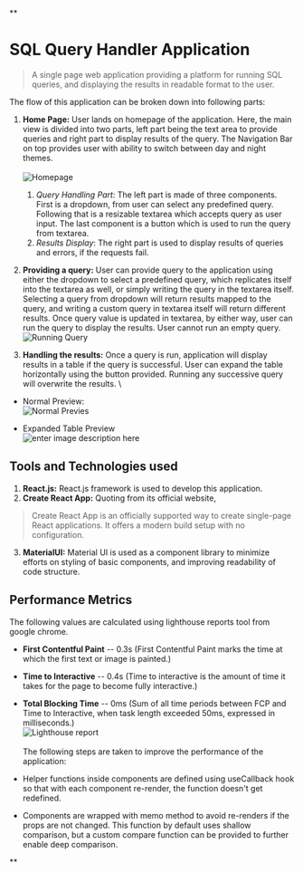 ﻿**

# SQL Query Handler Application

> A single page web application providing a platform for running SQL queries, and displaying the results in readable format to the user. 

The flow of this application can be broken down into following parts:

 1. **Home Page:** User lands on homepage of the application. Here, the main view is divided into two parts, left part being the text area to provide queries and right part to display results of the query. The Navigation Bar on top provides user with ability to switch between day and night themes. 	 
 \
	 ![Homepage](https://raw.githubusercontent.com/TheClassicWizard/sql-query-handler-app/master/screenshots/homePage.PNG)
	 1. *Query Handling Part:* The left part is made of three components. First is a dropdown, from user can select any predefined query. Following that is a resizable textarea which accepts query as user input. The last component is a button which is used to run the query from textarea.
	 2. *Results Display*: The right part is used to display results of queries and errors, if the requests fail.

 2.   **Providing a query:** User can provide query to the application using either the dropdown to select a predefined query, which replicates itself into the textarea as well, or simply writing the query in the textarea itself. Selecting a query from dropdown will return results mapped to the query, and writing a custom query in textarea itself will return different results. Once query value is updated in textarea, by either way, user can run the query to display the results. User cannot run an empty query.
 \
 ![Running Query](https://raw.githubusercontent.com/TheClassicWizard/sql-query-handler-app/master/screenshots/runningQuery.PNG)
 
 3. **Handling the results:** Once a query is run, application will display results in a table if the query is successful. User can expand the table horizontally using the button provided. Running any successive query will overwrite the results.
\
- Normal Preview: 
\
![Normal Previes](https://raw.githubusercontent.com/TheClassicWizard/sql-query-handler-app/master/screenshots/resultsNormal.PNG)
 
 
- Expanded Table Preview
\
![enter image description here](https://raw.githubusercontent.com/TheClassicWizard/sql-query-handler-app/master/screenshots/resultsExpanded.PNG) 

## Tools and Technologies used

 1. **React.js:** React.js framework is used to develop this application.
 2. **Create React App:** Quoting from its official website,

> Create React App is an officially supported way to create single-page React applications. It offers a modern build setup with no configuration.

 3. **MaterialUI:** Material UI is used as a component library to minimize efforts on styling of basic components, and improving readability of code structure.

## Performance Metrics
The following values are calculated using lighthouse reports tool from google chrome.
 - **First Contentful Paint** --  0.3s (First Contentful Paint marks the time at which the first text or image is painted.) 
 - **Time to Interactive** -- 0.4s (Time to interactive is the amount of time it takes for the page to become fully interactive.)

 - **Total Blocking Time** -- 0ms (Sum of all time periods between FCP and Time to Interactive, when task length exceeded 50ms, expressed in milliseconds.)
 \
![Lighthouse report](https://raw.githubusercontent.com/TheClassicWizard/sql-query-handler-app/master/screenshots/lighthousereport.PNG)
\
\
The following steps are taken to improve the performance of the application: 
 - Helper functions inside components are defined using useCallback hook so that with each component re-render, the function doesn't get redefined.
 - Components are wrapped with memo method to avoid re-renders if the props are not changed. This function by default uses shallow comparison, but a custom compare function can be provided to further enable deep comparison.

**
